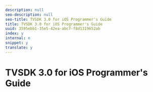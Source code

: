 ```yaml
---
description: null
seo-description: null
seo-title: TVSDK 3.0 for iOS Programmer's Guide
title: TVSDK 3.0 for iOS Programmer's Guide
uuid: 3595ebb1-35e5-42ea-abc7-f8d1319652ab
index: y
internal: n
snippet: y
translate: y
---
```


# TVSDK 3.0 for iOS Programmer's Guide


